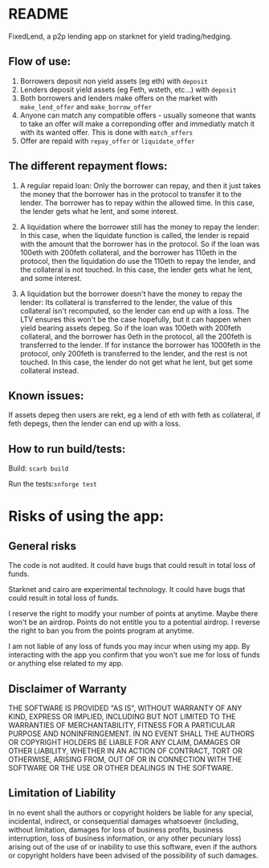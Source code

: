 # README

FixedLend, a p2p lending app on starknet for yield trading/hedging.

## Flow of use:

1. Borrowers deposit non yield assets (eg eth) with `deposit`
2. Lenders deposit yield assets (eg Feth, wsteth, etc...) with `deposit`
3. Both borrowers and lenders make offers on the market with `make_lend_offer` and `make_borrow_offer`
4. Anyone can match any compatible offers - usually someone that wants to take an offer will make a correponding offer and immediatly match it with its wanted offer. This is done with `match_offers`
5. Offer are repaid with `repay_offer` or `liquidate_offer`

## The different repayment flows:

1. A regular repaid loan:
Only the borrower can repay, and then it just takes the money that the borrower has in the protocol to transfer it to the lender.
The borrower has to repay within the allowed time.
In this case, the lender gets what he lent, and some interest.

2. A liquidation where the borrower still has the money to repay the lender:
In this case, when the liquidate function is called, the lender is repaid with the amount
that the borrower has in the protocol.
So if the loan was 100eth with 200feth collateral, and the borrower has 110eth in the protocol,
then the liquidation do use the 110eth to repay the lender, and the collateral is not touched.
In this case, the lender gets what he lent, and some interest.

3. A liquidation but the borrower doesn't have the money to repay the lender:
Its collateral is transferred to the lender, the value of this collateral isn't recomputed, so the lender can end up with a loss.
The LTV ensures this won't be the case hopefully, but it can happen when yield bearing assets depeg.
So if the loan was 100eth with 200feth collateral, and the borrower has 0eth in the protocol,
all the 200feth is transferred to the lender. If for instance the borrower has 1000feth in the protocol,
only 200feth is transferred to the lender, and the rest is not touched.
In this case, the lender do not get what he lent, but get some collateral instead.

## Known issues:

If assets depeg then users are rekt, eg a lend of eth with feth as collateral, if feth depegs, then the lender can end up with a loss.

## How to run build/tests:

Build: `scarb build`

Run the tests:`snforge test`



# Risks of using the app:

## General risks

The code is not audited. It could have bugs that could result in total loss of funds.

Starknet and cairo are experimental technology. It could have bugs that could result in total loss of funds.

I reserve the right to modify your number of points at anytime.
Maybe there won't be an airdrop.
Points do not entitle you to a potential airdrop.
I reverse the right to ban you from the points program at anytime.

I am not liable of any loss of funds you may incur when using my app.
By interacting with the app you confirm that you won't sue me for loss of funds or anything else related to my app.

## Disclaimer of Warranty

THE SOFTWARE IS PROVIDED "AS IS", WITHOUT WARRANTY OF ANY KIND, EXPRESS OR
IMPLIED, INCLUDING BUT NOT LIMITED TO THE WARRANTIES OF MERCHANTABILITY,
FITNESS FOR A PARTICULAR PURPOSE AND NONINFRINGEMENT. IN NO EVENT SHALL THE
AUTHORS OR COPYRIGHT HOLDERS BE LIABLE FOR ANY CLAIM, DAMAGES OR OTHER
LIABILITY, WHETHER IN AN ACTION OF CONTRACT, TORT OR OTHERWISE, ARISING FROM,
OUT OF OR IN CONNECTION WITH THE SOFTWARE OR THE USE OR OTHER DEALINGS IN
THE SOFTWARE.

## Limitation of Liability

In no event shall the authors or copyright holders be liable for any special, incidental, indirect, or consequential damages whatsoever (including, without limitation, damages for loss of business profits, business interruption, loss of business information, or any other pecuniary loss) arising out of the use of or inability to use this software, even if the authors or copyright holders have been advised of the possibility of such damages.